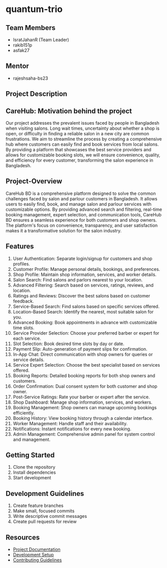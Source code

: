 # quantum-trio

## Team Members
- IsratJahanR (Team Leader)
- rakib151p
- asfak27

## Mentor
- rajeshsaha-bs23

## Project Description
CareHub:
Motivation behind the project
----------------------------------------
Our project addresses the prevalent issues faced by people in Bangladesh when
visiting salons. Long wait times, uncertainty about whether a shop is open, or
difficulty in finding a reliable salon in a new city are common frustrations. We aim to
streamline the process by creating a comprehensive hub where customers can easily
find and book services from local salons. By providing a platform that showcases the
best service providers and allows for customizable booking slots, we will ensure
convenience, quality, and efficiency for every customer, transforming the salon
experience in Bangladesh.

Project-Overview
----------------
CareHub BD is a comprehensive platform designed to solve the common
challenges faced by salon and parlour customers in Bangladesh. It allows users to easily find, book,
and manage salon and parlour services with customizable options. By providing advanced search
and filtering, real-time booking management, expert selection, and communication
tools, CareHub BD ensures a seamless experience for both customers and shop
owners. The platform's focus on convenience, transparency, and user satisfaction
makes it a transformative solution for the salon industry.

Features
--------
1. User Authentication: Separate login/signup for
customers and shop profiles.
2. Customer Profile: Manage personal details, bookings,
and preferences.
3. Shop Profile: Maintain shop information, services, and
worker details.
4. Salon Search: Find salons and parlors nearest to your
location.
5. Advanced Filtering: Search based on services, ratings,
reviews, and location.
6. Ratings and Reviews: Discover the best salons based
on customer feedback.
7. Service-Based Search: Find salons based on specific
services offered.
8. Location-Based Search: Identify the nearest, most
suitable salon for you.
9. Advanced Booking: Book appointments in advance
with customizable time slots.
10. Service Provider Selection: Choose your preferred
barber or expert for each service.
11. Slot Selection: Book desired time slots by day or date.
12. Payment Slip: Auto-generation of payment slips for
confirmation.
13. In-App Chat: Direct communication with shop owners
for queries or service details.
14. Service Expert Selection: Choose the best specialist
based on services offered.
15. Booking Reports: Detailed booking reports for both
shop owners and customers.
16. Order Confirmation: Dual consent system for both
customer and shop owner.
17. Post-Service Ratings: Rate your barber or expert after
the service.
18. Shop Dashboard: Manage shop information, services,
and workers.
19. Booking Management: Shop owners can manage
upcoming bookings efficiently.
20. Booking History: View booking history through a
calendar interface.
21. Worker Management: Handle staff and their
availability.
22. Notifications: Instant notifications for every new
booking.
23. Admin Management: Comprehensive admin panel for
system control and management.


## Getting Started
1. Clone the repository
2. Install dependencies
3. Start development

## Development Guidelines
1. Create feature branches
2. Make small, focused commits
3. Write descriptive commit messages
4. Create pull requests for review

## Resources
- [Project Documentation](docs/)
- [Development Setup](docs/setup.md)
- [Contributing Guidelines](CONTRIBUTING.md)
